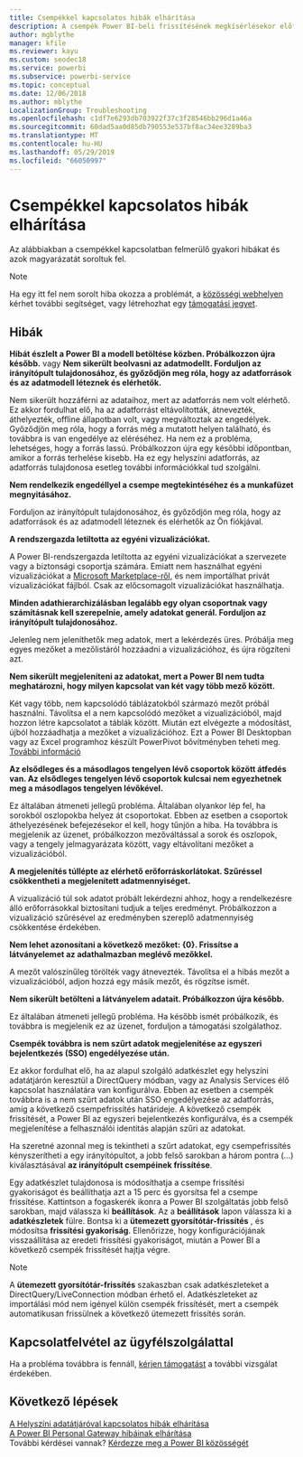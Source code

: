 ```yaml
---
title: Csempékkel kapcsolatos hibák elhárítása
description: A csempék Power BI-beli frissítésének megkísérlésekor előforduló gyakori hibák
author: mgblythe
manager: kfile
ms.reviewer: kayu
ms.custom: seodec18
ms.service: powerbi
ms.subservice: powerbi-service
ms.topic: conceptual
ms.date: 12/06/2018
ms.author: mblythe
LocalizationGroup: Troubleshooting
ms.openlocfilehash: c1df7e6293db703922f37c3f28546bb296d1a46a
ms.sourcegitcommit: 60dad5aa0d85db790553e537bf8ac34ee3289ba3
ms.translationtype: MT
ms.contentlocale: hu-HU
ms.lasthandoff: 05/29/2019
ms.locfileid: "66050997"
---
```

# <a name="troubleshooting-tile-errors"></a>Csempékkel kapcsolatos hibák elhárítása
Az alábbiakban a csempékkel kapcsolatban felmerülő gyakori hibákat és azok magyarázatát soroltuk fel.

> [!NOTE]
> Ha egy itt fel nem sorolt hiba okozza a problémát, a [közösségi webhelyen](http://community.powerbi.com/) kérhet további segítséget, vagy létrehozhat egy [támogatási jegyet](https://powerbi.microsoft.com/support/).
> 
> 

## <a name="errors"></a>Hibák
**Hibát észlelt a Power BI a modell betöltése közben. Próbálkozzon újra később.**
vagy **Nem sikerült beolvasni az adatmodellt. Forduljon az irányítópult tulajdonosához, és győződjön meg róla, hogy az adatforrások és az adatmodell léteznek és elérhetők.**

Nem sikerült hozzáférni az adataihoz, mert az adatforrás nem volt elérhető. Ez akkor fordulhat elő, ha az adatforrást eltávolították, átnevezték, áthelyezték, offline állapotban volt, vagy megváltoztak az engedélyek. Győződjön meg róla, hogy a forrás még a mutatott helyen található, és továbbra is van engedélye az eléréséhez. Ha nem ez a probléma, lehetséges, hogy a forrás lassú. Próbálkozzon újra egy későbbi időpontban, amikor a forrás terhelése kisebb. Ha ez egy helyszíni adatforrás, az adatforrás tulajdonosa esetleg további információkkal tud szolgálni.

**Nem rendelkezik engedéllyel a csempe megtekintéséhez és a munkafüzet megnyitásához.**

Forduljon az irányítópult tulajdonosához, és győződjön meg róla, hogy az adatforrások és az adatmodell léteznek és elérhetők az Ön fiókjával.

**A rendszergazda letiltotta az egyéni vizualizációkat.**

A Power BI-rendszergazda letiltotta az egyéni vizualizációkat a szervezete vagy a biztonsági csoportja számára. Emiatt nem használhat egyéni vizualizációkat a [Microsoft Marketplace-ről](https://appsource.microsoft.com/en-us/marketplace/apps?page=1&product=power-bi-visuals), és nem importálhat privát vizualizációkat fájlból. Csak az előcsomagolt vizualizációkat használhatja.


**Minden adathierarchizálásban legalább egy olyan csoportnak vagy számításnak kell szerepelnie, amely adatokat generál. Forduljon az irányítópult tulajdonosához.**

Jelenleg nem jeleníthetők meg adatok, mert a lekérdezés üres. Próbálja meg egyes mezőket a mezőlistáról hozzáadni a vizualizációhoz, és újra rögzíteni azt.

**Nem sikerült megjeleníteni az adatokat, mert a Power BI nem tudta meghatározni, hogy milyen kapcsolat van két vagy több mező között.**

Két vagy több, nem kapcsolódó táblázatokból származó mezőt próbál használni. Távolítsa el a nem kapcsolódó mezőket a vizualizációból, majd hozzon létre kapcsolatot a táblák között. Miután ezt elvégezte a módosítást, újból hozzáadhatja a mezőket a vizualizációhoz. Ezt a Power BI Desktopban vagy az Excel programhoz készült PowerPivot bővítményben teheti meg. [További információ](desktop-create-and-manage-relationships.md)

**Az elsődleges és a másodlagos tengelyen lévő csoportok között átfedés van. Az elsődleges tengelyen lévő csoportok kulcsai nem egyezhetnek meg a másodlagos tengelyen lévőkével.**

Ez általában átmeneti jellegű probléma. Általában olyankor lép fel, ha sorokból oszlopokba helyez át csoportokat. Ebben az esetben a csoportok áthelyezésének befejezésekor el kell, hogy tűnjön a hiba. Ha továbbra is megjelenik az üzenet, próbálkozzon mezőváltással a sorok és oszlopok, vagy a tengely jelmagyarázata között, vagy eltávolítani mezőket a vizualizációból.  

**A megjelenítés túllépte az elérhető erőforráskorlátokat. Szűréssel csökkentheti a megjelenített adatmennyiséget.**

A vizualizáció túl sok adatot próbált lekérdezni ahhoz, hogy a rendelkezésre álló erőforrásokkal biztosítani tudjuk a teljes eredményt. Próbálkozzon a vizualizáció szűrésével az eredményben szereplő adatmennyiség csökkentése érdekében.

**Nem lehet azonosítani a következő mezőket: {0}. Frissítse a látványelemet az adathalmazban meglévő mezőkkel.**

A mezőt valószínűleg törölték vagy átnevezték. Távolítsa el a hibás mezőt a vizualizációból, adjon hozzá egy másik mezőt, és rögzítse ismét.

**Nem sikerült betölteni a látványelem adatait. Próbálkozzon újra később.**

Ez általában átmeneti jellegű probléma. Ha később ismét próbálkozik, és továbbra is megjelenik ez az üzenet, forduljon a támogatási szolgálathoz.

**Csempék továbbra is nem szűrt adatok megjelenítése az egyszeri bejelentkezés (SSO) engedélyezése után.**

Ez akkor fordulhat elő, ha az alapul szolgáló adatkészlet egy helyszíni adatátjárón keresztül a DirectQuery módban, vagy az Analysis Services élő kapcsolat használatára van konfigurálva. Ebben az esetben a csempék továbbra is a nem szűrt adatok után SSO engedélyezése az adatforrás, amíg a következő csempefrissítés határideje. A következő csempék frissítését, a Power BI az egyszeri bejelentkezés konfigurálva, és a csempék megjelenítése a felhasználói identitás alapján szűri az adatokat. 

Ha szeretné azonnal meg is tekintheti a szűrt adatokat, egy csempefrissítés kényszerítheti a egy irányítópultot, a jobb felső sarokban a három pontra (...) kiválasztásával **az irányítópult csempéinek frissítése**.

Egy adatkészlet tulajdonosa is módosíthatja a csempe frissítési gyakoriságot és beállíthatja azt a 15 perc és gyorsítsa fel a csempe frissítése. Kattintson a fogaskerék ikonra a Power BI szolgáltatás jobb felső sarokban, majd válassza ki **beállítások**. Az a **beállítások** lapon válassza ki a **adatkészletek** fülre. Bontsa ki a **ütemezett gyorsítótár-frissítés** , és módosítsa **frissítési gyakoriság**. Ellenőrizze, hogy konfigurációjának visszaállítása az eredeti frissítési gyakoriságot, miután a Power BI a következő csempék frissítését hajtja végre.

> [!NOTE]
> A **ütemezett gyorsítótár-frissítés** szakaszban csak adatkészleteket a DirectQuery/LiveConnection módban érhető el. Adatkészleteket az importálási mód nem igényel külön csempék frissítését, mert a csempék automatikusan frissülnek a következő ütemezett frissítés során.

## <a name="contact-support"></a>Kapcsolatfelvétel az ügyfélszolgálattal
Ha a probléma továbbra is fennáll, [kérjen támogatást](https://support.powerbi.com) a további vizsgálat érdekében.

## <a name="next-steps"></a>Következő lépések
[A Helyszíni adatátjáróval kapcsolatos hibák elhárítása](service-gateway-onprem-tshoot.md)  
[A Power BI Personal Gateway hibáinak elhárítása](service-admin-troubleshooting-power-bi-personal-gateway.md)  
További kérdései vannak? [Kérdezze meg a Power BI közösségét](http://community.powerbi.com/)

